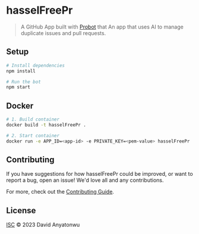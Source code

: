 # hasselFreePr

> A GitHub App built with [Probot](https://github.com/probot/probot) that An app that uses AI to manage duplicate issues and pull requests.

## Setup

```sh
# Install dependencies
npm install

# Run the bot
npm start
```

## Docker

```sh
# 1. Build container
docker build -t hasselFreePr .

# 2. Start container
docker run -e APP_ID=<app-id> -e PRIVATE_KEY=<pem-value> hasselFreePr
```

## Contributing

If you have suggestions for how hasselFreePr could be improved, or want to report a bug, open an issue! We'd love all and any contributions.

For more, check out the [Contributing Guide](CONTRIBUTING.md).

## License

[ISC](LICENSE) © 2023 David Anyatonwu
